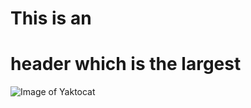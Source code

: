 # This is an <h1> header which is the largest
![Image of Yaktocat](https://octodex.github.com/images/yaktocat.png)
